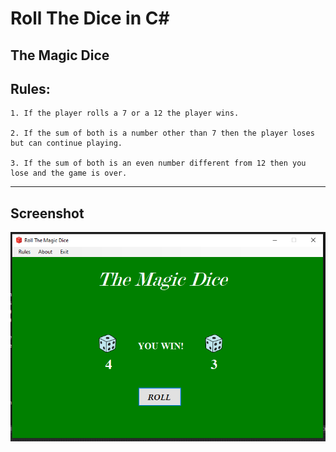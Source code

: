 <!--read me --->
# Roll The Dice in C#
## The Magic Dice

## Rules:
<!--Rules -->

    1. If the player rolls a 7 or a 12 the player wins.

    2. If the sum of both is a number other than 7 then the player loses but can continue playing.

    3. If the sum of both is an even number different from 12 then you lose and the game is over.
---
## Screenshot
![](./docs/screenshot.png)